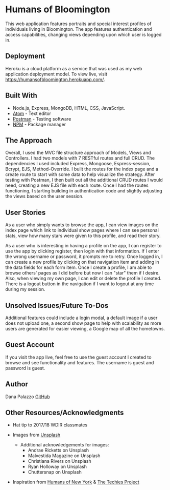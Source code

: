 # Humans of Bloomington
This web application features portraits and special interest profiles of individuals living in Bloomington. The app features authentication and access capabilities, changing views depending upon which user is logged in.

## Deployment
Heroku is a cloud platform as a service that was used as my web application deployment model. To view live, visit https://humansofbloomington.herokuapp.com/.

## Built With
- Node.js, Express, MongoDB, HTML, CSS, JavaScript.
- [Atom](https://atom.io/) - Text editor
- [Postman](https://www.getpostman.com/) - Testing software
- [NPM](https://www.npmjs.com/) - Package manager

## The Approach
Overall, I used the MVC file structure approach of Models, Views and Controllers. I had two models with 7 RESTful routes and full CRUD. The dependencies I used included Express, Mongoose, Espress-session, Bcrypt, EJS, Method-Override. I built the routes for the index page and a create route to start with some data to help visualize the strategy. After testing with Postman, I then built out all the additional CRUD routes I would need, creating a new EJS file with each route. Once I had the routes functioning, I starting building in authentication code and slightly adjusting the views based on the user session.

## User Stories
As a user who simply wants to browse the app, I can view images on the index page which link to individual show pages where I can see personal stats, view how many stars were given to this profile, and read their story.

As a user who is interesting in having a profile on the app, I can register to use the app by clicking register, then login with that information. If I enter the wrong username or password, it prompts me to retry. Once logged in, I can create a new profile by clicking on that navigation item and adding in the data fields for each form item. Once I create a profile, I am able to browse others' pages as I did before but now I can "star" them if I desire. Also, when viewing my own page, I can edit or delete the profile I created. There is a logout button in the navigation if I want to logout at any time during my session.

## Unsolved Issues/Future To-Dos
Additional features could include a login modal, a default image if a user does not upload one, a second show page to help with scalability as more users are generated for easier viewing, a Google map of all the hometowns.

## Guest Account
If you visit the app live, feel free to use the guest account I created to browse and see functionality and features. The username is guest and password is guest.

## Author
Dana Palazzo [GitHub](https://github.com/dpalazz)

## Other Resources/Acknowledgments
- Hat tip to 2017/18 WDIR classmates

- Images from [Unsplash](https://unsplash.com/)
  - Additional acknowledgements for images:
    - Andrae Ricketts on Unsplash
    - Malvestida Magazine on Unsplash
    - Christiana Rivers on Unsplash
    - Ryan Holloway on Unsplash
    - Chuttersnap on Unsplash

- Inspiration from [Humans of New York](http://www.humansofnewyork.com/) & [The Techies Project](http://www.techiesproject.com/)
